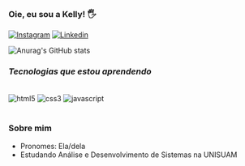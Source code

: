 ### Oie, eu sou a Kelly! 🖐️

[![Instagram](https://img.shields.io/badge/Instagram-E4405F?style=for-the-badge&logo=instagram&logoColor=white)](https://www.instagram.com/kellycrixtina/)
[![Linkedin](https://img.shields.io/badge/LinkedIn-0077B5?style=for-the-badge&logo=linkedin&logoColor=white)](https://www.linkedin.com/in/kelly-c/)

![Anurag's GitHub stats](https://github-readme-stats.vercel.app/api?username=kellycrixtina&show_icons=true&theme=tokyonight)

### <i> Tecnologias que estou aprendendo </i>

<div style="display: inline_block"> </br>
    <img align="center" alt="html5" src="https://img.shields.io/badge/HTML5-E34F26?style=for-the-badge&logo=html5&logoColor=white"/>
    <img align="center" alt="css3" src="https://img.shields.io/badge/CSS3-1572B6?style=for-the-badge&logo=css3&logoColor=white"/>
    <img align="center" alt="javascript" src="https://img.shields.io/badge/JavaScript-323330?style=for-the-badge&logo=javascript&logoColor=F7DF1E"/>
</div> </br>

### Sobre mim

- Pronomes: Ela/dela
- Estudando Análise e Desenvolvimento de Sistemas na UNISUAM


